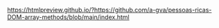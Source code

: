 https://htmlpreview.github.io/?https://github.com/a-gva/pessoas-ricas-DOM-array-methods/blob/main/index.html
